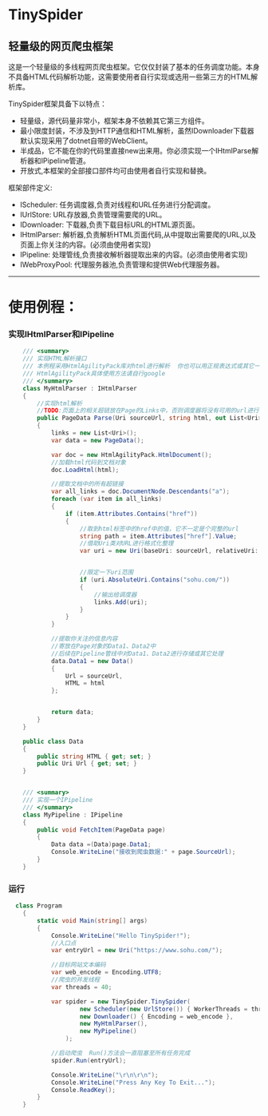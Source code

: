 # TinySpider
## 轻量级的网页爬虫框架

这是一个轻量级的多线程网页爬虫框架。它仅仅封装了基本的任务调度功能。本身不具备HTML代码解析功能，这需要使用者自行实现或选用一些第三方的HTML解析库。

TinySpider框架具备下以特点：
* 轻量级，源代码量非常小，框架本身不依赖其它第三方组件。
* 最小限度封装，不涉及到HTTP通信和HTML解析，虽然IDownloader下载器默认实现采用了dotnet自带的WebClient。
* 半成品，它不能在你的代码里直接new出来用。你必须实现一个IHtmlParse解析器和IPipeline管道。
* 开放式,本框架的全部接口部件均可由使用者自行实现和替换。
  

框架部件定义:
  * IScheduler:         任务调度器,负责对线程和URL任务进行分配调度。
  * IUrlStore:          URL存放器,负责管理需要爬的URL。
  * IDownloader:        下载器,负责下载目标URL的HTML源页面。
  * IHtmlParser:        解析器,负责解析HTML页面代码,从中提取出需要爬的URL,以及页面上你关注的内容。(必须由使用者实现)
  * IPipeline:          处理管线,负责接收解析器提取出来的内容。(必须由使用者实现)
  * IWebProxyPool:      代理服务器池,负责管理和提供Web代理服务器。


***

# 使用例程：

  

### 实现IHtmlParser和IPipeline
  
 

```cs
    /// <summary>
    /// 实现HTML解析接口
    /// 本例程采用HtmlAgilityPack库对html进行解析  你也可以用正规表达式或其它一些HTML处理库
    /// HtmlAgilityPack具体使用方法请自行google
    /// </summary>
    class MyHtmlParser : IHtmlParser
    {
        //实现html解析
        //TODO:页面上的相关超链放在Page的Links中，否则调度器将没有可用的url进行调度 
        public PageData Parse(Uri sourceUrl, string html, out List<Uri> links)
        {
            links = new List<Uri>();
            var data = new PageData();

            var doc = new HtmlAgilityPack.HtmlDocument();
            //加载html代码到文档对象
            doc.LoadHtml(html);

            //提取文档中的所有超链接
            var all_links = doc.DocumentNode.Descendants("a");
            foreach (var item in all_links)
            {
                if (item.Attributes.Contains("href"))
                {
                    //取到html标签中的href中的值，它不一定是个完整的url
                    string path = item.Attributes["href"].Value;
                    //借助Uri类对URL进行格式化整理
                    var uri = new Uri(baseUri: sourceUrl, relativeUri: path);


                    //限定一下uri范围
                    if (uri.AbsoluteUri.Contains("sohu.com/"))
                    {
                        //输出给调度器
                        links.Add(uri);
                    }
                }
            }

            //提取你关注的信息内容
            //寄放在Page对象的Data1、Data2中
            //后续在Pipeline管线中对Data1、Data2进行存储或其它处理
            data.Data1 = new Data()
            {
                Url = sourceUrl,
                HTML = html
            };


            return data;
        }
    }

    public class Data
    {
        public string HTML { get; set; }
        public Uri Url { get; set; }
    }


    /// <summary>
    /// 实现一个IPipeline
    /// </summary>
    class MyPipeline : IPipeline
    {
        public void FetchItem(PageData page)
        {
            Data data =(Data)page.Data1;
            Console.WriteLine("接收到爬虫数据:" + page.SourceUrl);
        }
    }
```

### 运行


```cs
  class Program
    {
        static void Main(string[] args)
        {
            Console.WriteLine("Hello TinySpider!");
            //入口点
            var entryUrl = new Uri("https://www.sohu.com/");

            //目标网站文本编码
            var web_encode = Encoding.UTF8;
            //爬虫的并发线程
            var threads = 40;

            var spider = new TinySpider.TinySpider(
                    new Scheduler(new UrlStore()) { WorkerThreads = threads },
                    new Downloader() { Encoding = web_encode },
                    new MyHtmlParser(),
                    new MyPipeline()
                );

            //启动爬虫  Run()方法会一直阻塞至所有任务完成
            spider.Run(entryUrl);

            Console.WriteLine("\r\n\r\n");
            Console.WriteLine("Press Any Key To Exit...");
            Console.ReadKey();
        }
    }

```